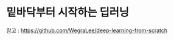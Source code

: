 밑바닥부터 시작하는 딥러닝
=========================



참고 : https://github.com/WegraLee/deep-learning-from-scratch

